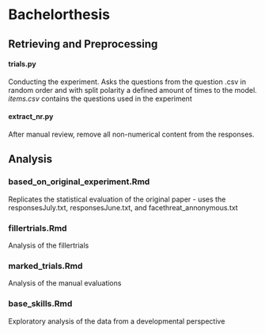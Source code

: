 # Bachelorthesis

## Retrieving and Preprocessing 

#### trials.py 
Conducting the experiment. Asks the questions from the question .csv in random order and with split polarity a defined amount of times to the model. *items.csv* contains the questions used in the experiment

#### extract_nr.py
After manual review, remove all non-numerical content from the responses.


## Analysis
### based_on_original_experiment.Rmd
Replicates the statistical evaluation of the original paper - uses the responsesJuly.txt, responsesJune.txt, and facethreat_annonymous.txt

### fillertrials.Rmd
Analysis of the fillertrials

### marked_trials.Rmd
Analysis of the manual evaluations

### base_skills.Rmd
Exploratory analysis of the data from a developmental perspective 
